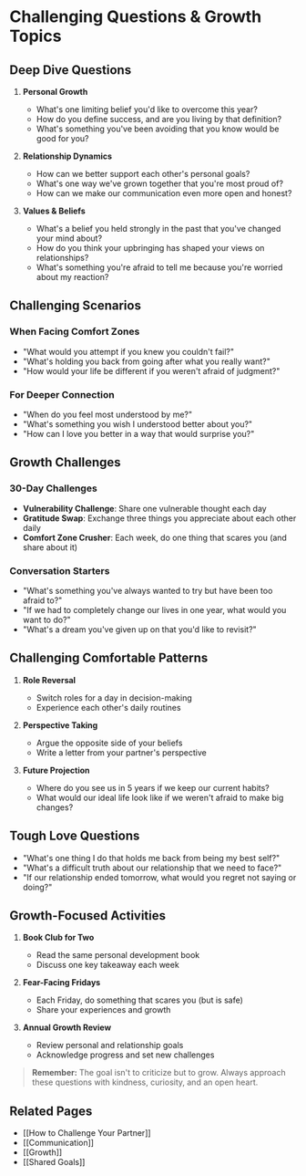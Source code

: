 # Challenging Questions & Growth Topics

## Deep Dive Questions
1. **Personal Growth**
   - What's one limiting belief you'd like to overcome this year?
   - How do you define success, and are you living by that definition?
   - What's something you've been avoiding that you know would be good for you?

2. **Relationship Dynamics**
   - How can we better support each other's personal goals?
   - What's one way we've grown together that you're most proud of?
   - How can we make our communication even more open and honest?

3. **Values & Beliefs**
   - What's a belief you held strongly in the past that you've changed your mind about?
   - How do you think your upbringing has shaped your views on relationships?
   - What's something you're afraid to tell me because you're worried about my reaction?

## Challenging Scenarios

### When Facing Comfort Zones
- "What would you attempt if you knew you couldn't fail?"
- "What's holding you back from going after what you really want?"
- "How would your life be different if you weren't afraid of judgment?"

### For Deeper Connection
- "When do you feel most understood by me?"
- "What's something you wish I understood better about you?"
- "How can I love you better in a way that would surprise you?"

## Growth Challenges

### 30-Day Challenges
- **Vulnerability Challenge**: Share one vulnerable thought each day
- **Gratitude Swap**: Exchange three things you appreciate about each other daily
- **Comfort Zone Crusher**: Each week, do one thing that scares you (and share about it)

### Conversation Starters
- "What's something you've always wanted to try but have been too afraid to?"
- "If we had to completely change our lives in one year, what would you want to do?"
- "What's a dream you've given up on that you'd like to revisit?"

## Challenging Comfortable Patterns
1. **Role Reversal**
   - Switch roles for a day in decision-making
   - Experience each other's daily routines
   
2. **Perspective Taking**
   - Argue the opposite side of your beliefs
   - Write a letter from your partner's perspective

3. **Future Projection**
   - Where do you see us in 5 years if we keep our current habits?
   - What would our ideal life look like if we weren't afraid to make big changes?

## Tough Love Questions
- "What's one thing I do that holds me back from being my best self?"
- "What's a difficult truth about our relationship that we need to face?"
- "If our relationship ended tomorrow, what would you regret not saying or doing?"

## Growth-Focused Activities
1. **Book Club for Two**
   - Read the same personal development book
   - Discuss one key takeaway each week

2. **Fear-Facing Fridays**
   - Each Friday, do something that scares you (but is safe)
   - Share your experiences and growth

3. **Annual Growth Review**
   - Review personal and relationship goals
   - Acknowledge progress and set new challenges

> **Remember:** The goal isn't to criticize but to grow. Always approach these questions with kindness, curiosity, and an open heart.

## Related Pages
- [[How to Challenge Your Partner]]
- [[Communication]]
- [[Growth]]
- [[Shared Goals]]
